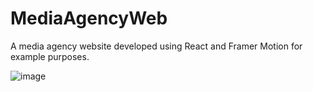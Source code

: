 # MediaAgencyWeb
A media agency website developed using React and Framer Motion for example purposes.

![image](https://user-images.githubusercontent.com/91984031/143659845-c926912d-b356-4639-9a8a-a622dcfae8cb.png)
